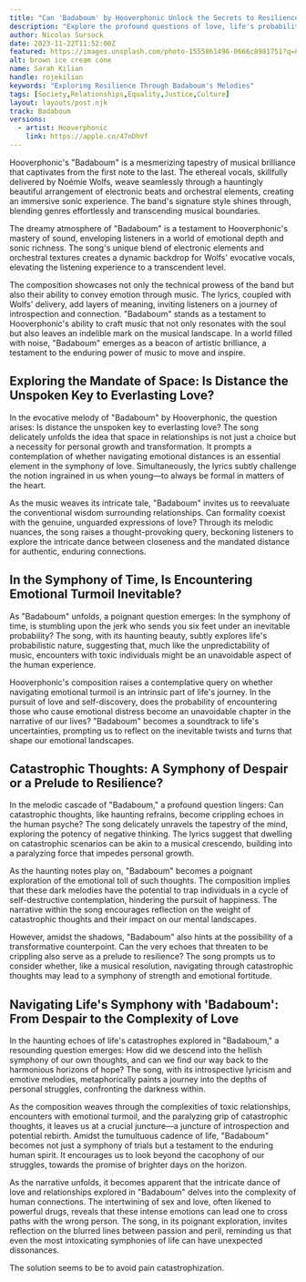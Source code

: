 ```yaml
---
title: "Can 'Badaboum' by Hooverphonic Unlock the Secrets to Resilience?"
description: "Explore the profound questions of love, life's probabilities, and resilience through the haunting melodies of 'Badaboum'—a musical journey to brighter horizons."
author: Nicolas Sursock
date: 2023-11-22T11:52:00Z
featured: https://images.unsplash.com/photo-1555861496-0666c8981751?q=80&w=2940&auto=format&fit=crop&ixlib=rb-4.0.3&ixid=M3wxMjA3fDB8MHxwaG90by1wYWdlfHx8fGVufDB8fHx8fA%3D%3D
alt: brown ice cream cone
name: Sarah Kilian
handle: rojekilian
keywords: "Exploring Resilience Through Badaboum's Melodies"
tags: [Society,Relationships,Equality,Justice,Culture]
layout: layouts/post.njk
track: Badaboum
versions:
  - artist: Hooverphonic
    link: https://apple.co/47nDhVf
---
```


Hooverphonic's "Badaboum" is a mesmerizing tapestry of musical brilliance that captivates from the first note to the last. The ethereal vocals, skillfully delivered by Noémie Wolfs, weave seamlessly through a hauntingly beautiful arrangement of electronic beats and orchestral elements, creating an immersive sonic experience. The band's signature style shines through, blending genres effortlessly and transcending musical boundaries.

The dreamy atmosphere of "Badaboum" is a testament to Hooverphonic's mastery of sound, enveloping listeners in a world of emotional depth and sonic richness. The song's unique blend of electronic elements and orchestral textures creates a dynamic backdrop for Wolfs' evocative vocals, elevating the listening experience to a transcendent level.

The composition showcases not only the technical prowess of the band but also their ability to convey emotion through music. The lyrics, coupled with Wolfs' delivery, add layers of meaning, inviting listeners on a journey of introspection and connection. "Badaboum" stands as a testament to Hooverphonic's ability to craft music that not only resonates with the soul but also leaves an indelible mark on the musical landscape. In a world filled with noise, "Badaboum" emerges as a beacon of artistic brilliance, a testament to the enduring power of music to move and inspire.

## Exploring the Mandate of Space: Is Distance the Unspoken Key to Everlasting Love? 

In the evocative melody of "Badaboum" by Hooverphonic, the question arises: Is distance the unspoken key to everlasting love? The song delicately unfolds the idea that space in relationships is not just a choice but a necessity for personal growth and transformation. It prompts a contemplation of whether navigating emotional distances is an essential element in the symphony of love. Simultaneously, the lyrics subtly challenge the notion ingrained in us when young—to always be formal in matters of the heart.

As the music weaves its intricate tale, "Badaboum" invites us to reevaluate the conventional wisdom surrounding relationships. Can formality coexist with the genuine, unguarded expressions of love? Through its melodic nuances, the song raises a thought-provoking query, beckoning listeners to explore the intricate dance between closeness and the mandated distance for authentic, enduring connections.

## In the Symphony of Time, Is Encountering Emotional Turmoil Inevitable?

As "Badaboum" unfolds, a poignant question emerges: In the symphony of time, is stumbling upon the jerk who sends you six feet under an inevitable probability? The song, with its haunting beauty, subtly explores life's probabilistic nature, suggesting that, much like the unpredictability of music, encounters with toxic individuals might be an unavoidable aspect of the human experience. 

Hooverphonic's composition raises a contemplative query on whether navigating emotional turmoil is an intrinsic part of life's journey. In the pursuit of love and self-discovery, does the probability of encountering those who cause emotional distress become an unavoidable chapter in the narrative of our lives? "Badaboum" becomes a soundtrack to life's uncertainties, prompting us to reflect on the inevitable twists and turns that shape our emotional landscapes.

## Catastrophic Thoughts: A Symphony of Despair or a Prelude to Resilience?

In the melodic cascade of "Badaboum," a profound question lingers: Can catastrophic thoughts, like haunting refrains, become crippling echoes in the human psyche? The song delicately unravels the tapestry of the mind, exploring the potency of negative thinking. The lyrics suggest that dwelling on catastrophic scenarios can be akin to a musical crescendo, building into a paralyzing force that impedes personal growth.

As the haunting notes play on, "Badaboum" becomes a poignant exploration of the emotional toll of such thoughts. The composition implies that these dark melodies have the potential to trap individuals in a cycle of self-destructive contemplation, hindering the pursuit of happiness. The narrative within the song encourages reflection on the weight of catastrophic thoughts and their impact on our mental landscapes.

However, amidst the shadows, "Badaboum" also hints at the possibility of a transformative counterpoint. Can the very echoes that threaten to be crippling also serve as a prelude to resilience? The song prompts us to consider whether, like a musical resolution, navigating through catastrophic thoughts may lead to a symphony of strength and emotional fortitude.

## Navigating Life's Symphony with 'Badaboum': From Despair to the Complexity of Love

In the haunting echoes of life's catastrophes explored in "Badaboum," a resounding question emerges: How did we descend into the hellish symphony of our own thoughts, and can we find our way back to the harmonious horizons of hope? The song, with its introspective lyricism and emotive melodies, metaphorically paints a journey into the depths of personal struggles, confronting the darkness within.

As the composition weaves through the complexities of toxic relationships, encounters with emotional turmoil, and the paralyzing grip of catastrophic thoughts, it leaves us at a crucial juncture—a juncture of introspection and potential rebirth. Amidst the tumultuous cadence of life, "Badaboum" becomes not just a symphony of trials but a testament to the enduring human spirit. It encourages us to look beyond the cacophony of our struggles, towards the promise of brighter days on the horizon.

As the narrative unfolds, it becomes apparent that the intricate dance of love and relationships explored in "Badaboum" delves into the complexity of human connections. The intertwining of sex and love, often likened to powerful drugs, reveals that these intense emotions can lead one to cross paths with the wrong person. The song, in its poignant exploration, invites reflection on the blurred lines between passion and peril, reminding us that even the most intoxicating symphonies of life can have unexpected dissonances.

The solution seems to be to avoid pain catastrophization.
